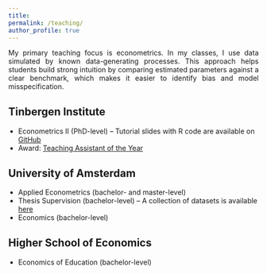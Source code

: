```yaml
---
title: 
permalink: /teaching/
author_profile: true
---
```


<p align="justify">  
My primary teaching focus is econometrics. In my classes, I use data simulated by known data-generating processes. This approach helps students build strong intuition by comparing estimated parameters against a clear benchmark, which makes it easier to identify bias and model misspecification.
</p>


<h2 style="margin-top: 30px; font-weight: bold; text-align: left;">Tinbergen Institute</h2>
<ul style="margin-top: 7.5px; margin-left: 0; padding-left: 20px;">
  <li>Econometrics II (PhD-level) – Tutorial slides with R code are available on <a href="https://github.com/stnavdeev/econometrics">GitHub</a></li>
  <li>Award: <a href="https://tinbergen.nl/news/813/diploma-ceremony-student-cohort-of-2020-2022?year=2022&month=11&day=25">Teaching Assistant of the Year</a></li>
</ul>

<h2 style="margin-top: 30px; font-weight: bold; text-align: left;">University of Amsterdam</h2>
<ul style="margin-top: 7.5px; margin-left: 0; padding-left: 20px;">
  <li>Applied Econometrics (bachelor- and master-level)</li>
  <li>Thesis Supervision (bachelor-level) – A collection of datasets is available <a href="https://docs.google.com/spreadsheets/d/1YHLiJQMbPDYfQJPDgdNKVfN1xAvqri1RxvSQaRvr_OE/edit?usp=sharing">here</a></li>
  <li>Economics (bachelor-level)</li>
</ul>

<h2 style="margin-top: 30px; font-weight: bold; text-align: left;">Higher School of Economics</h2>
<ul style="margin-top: 7.5px; margin-left: 0; padding-left: 20px;">
  <li>Economics of Education (bachelor-level)</li>
</ul>

